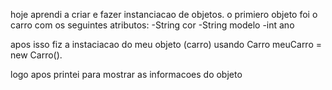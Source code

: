 hoje aprendi a criar e fazer instanciacao de objetos.
o primiero objeto foi o carro com os seguintes atributos:
-String cor
-String modelo
-int ano

apos isso fiz a instaciacao do meu objeto (carro)
usando Carro meuCarro = new Carro().

logo apos printei para mostrar as informacoes do objeto
